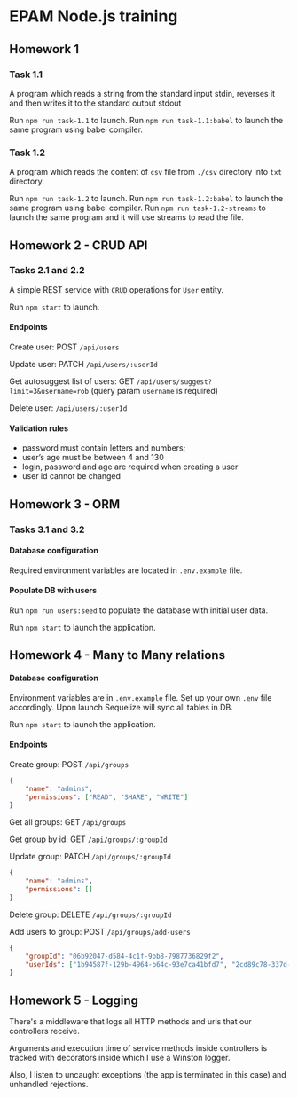 # EPAM Node.js training

## Homework 1
### Task 1.1
A program which reads a string from the standard input stdin, reverses it and then writes it to the standard output stdout

Run `npm run task-1.1` to launch.
Run `npm run task-1.1:babel` to launch the same program using babel compiler.

### Task 1.2
A program which reads the content of `csv` file from `./csv` directory into `txt` directory.

Run `npm run task-1.2` to launch.
Run `npm run task-1.2:babel` to launch the same program using babel compiler.
Run `npm run task-1.2-streams` to launch the same program and it will use streams to read the file.

## Homework 2 - CRUD API
### Tasks 2.1 and 2.2
A simple REST service with `CRUD` operations for `User` entity.

Run `npm start` to launch.


#### Endpoints
Create user: POST `/api/users`

Update user: PATCH `/api/users/:userId`

Get autosuggest list of users: GET `/api/users/suggest?limit=3&username=rob` (query param `username` is required)

Delete user: `/api/users/:userId`

#### Validation rules
- password must contain letters and numbers;
- user’s age must be between 4 and 130
- login, password and age are required when creating a user
- user id cannot be changed

## Homework 3 - ORM
### Tasks 3.1 and 3.2

#### Database configuration
Required environment variables are located in `.env.example` file.

#### Populate DB with users
Run `npm run users:seed` to populate the database with initial user data.

Run `npm start` to launch the application.

## Homework 4 - Many to Many relations
#### Database configuration
Environment variables are in `.env.example` file. Set up your own `.env` file accordingly.
Upon launch Sequelize will sync all tables in DB.

Run `npm start` to launch the application.

#### Endpoints
Create group: POST `/api/groups`
```json
{
	"name": "admins",
	"permissions": ["READ", "SHARE", "WRITE"]
}
```
Get all groups: GET `/api/groups`

Get group by id: GET `/api/groups/:groupId`

Update group: PATCH `/api/groups/:groupId`
```json
{
	"name": "admins",
	"permissions": []
}
```

Delete group: DELETE `/api/groups/:groupId`

Add users to group: POST `/api/groups/add-users`
```json
{
	"groupId": "06b92047-d584-4c1f-9bb8-7987736829f2",
	"userIds": ["1b94587f-129b-4964-b64c-93e7ca41bfd7", "2cd89c78-337d-41b1-9f5c-41d5d8fefebe"]
}
```

## Homework 5 - Logging
There's a middleware that logs all HTTP methods and urls that our controllers receive.

Arguments and execution time of service methods inside controllers is tracked with decorators inside which I use a Winston logger.

Also, I listen to uncaught exceptions (the app is terminated in this case) and unhandled rejections.
